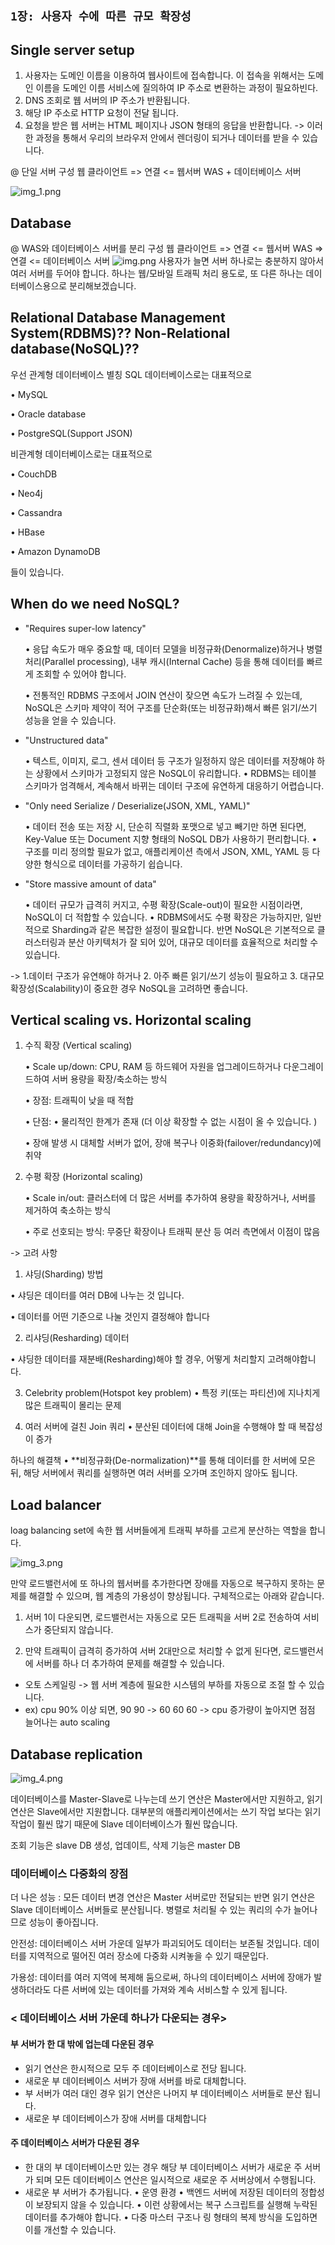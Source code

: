 `1장: 사용자 수에 따른 규모 확장성`
---
## Single server setup

1. 사용자는 도메인 이름을 이용하여 웹사이트에 접속합니다. 이 접속을 위해서는 도메인 이름을 도메인 이름 서비스에 질의하여 IP 주소로 변환하는 과정이 필요하빈다.
2. DNS 조회로 웹 서버의 IP 주소가 반환됩니다.
3. 해당 IP 주소로 HTTP 요청이 전달 됩니다.
4. 요청을 받은 웹 서버는 HTML 페이지나 JSON 형태의 응답을 반환합니다. 
-> 이러한 과정을 통해서 우리의 브라우저 안에서 렌더링이 되거나 데이터를 받을 수 있습니다. 

@ 단일 서버 구성
웹 클라이언트 => 연결 <=  웹서버 WAS + 데이터베이스 서버

![img_1.png](img/img_1.png)

## Database

@ WAS와 데이터베이스 서버를 분리 구성
웹 클라이언트 => 연결 <= 웹서버 WAS => 연결 <= 데이터베이스 서버
![img.png](img/img.png)
사용자가 늘면 서버 하나로는 충분하지 않아서 여러 서버를 두어야 합니다.
하나는 웹/모바일 트래픽 처리 용도로, 또 다른 하나는 데이터베이스용으로 분리해보겠습니다.

##  Relational Database Management System(RDBMS)?? Non-Relational database(NoSQL)??
우선 관계형 데이터베이스 별칭 SQL 데이터베이스로는 대표적으로

• MySQL

• Oracle database

• PostgreSQL(Support JSON)

비관계형 데이터베이스로는 대표적으로

• CouchDB

• Neo4j

• Cassandra

• HBase

• Amazon DynamoDB

들이 있습니다. 

## When do we need NoSQL?
- "Requires super-low latency"

  •	응답 속도가 매우 중요할 때, 데이터 모델을 비정규화(Denormalize)하거나 병렬 처리(Parallel processing), 내부 캐시(Internal Cache) 등을 통해 데이터를 빠르게 조회할 수 있어야 합니다.  

  •	전통적인 RDBMS 구조에서 JOIN 연산이 잦으면 속도가 느려질 수 있는데, NoSQL은 스키마 제약이 적어 구조를 단순화(또는 비정규화)해서 빠른 읽기/쓰기 성능을 얻을 수 있습니다.  

- "Unstructured data"

  •	텍스트, 이미지, 로그, 센서 데이터 등 구조가 일정하지 않은 데이터를 저장해야 하는 상황에서 스키마가 고정되지 않은 NoSQL이 유리합니다.
  •	RDBMS는 테이블 스키마가 엄격해서, 계속해서 바뀌는 데이터 구조에 유연하게 대응하기 어렵습니다.
- "Only need Serialize / Deserialize(JSON, XML, YAML)"

  •	데이터 전송 또는 저장 시, 단순히 직렬화 포맷으로 넣고 빼기만 하면 된다면, Key-Value 또는 Document 지향 형태의 NoSQL DB가 사용하기 편리합니다.
  •	구조를 미리 정의할 필요가 없고, 애플리케이션 측에서 JSON, XML, YAML 등 다양한 형식으로 데이터를 가공하기 쉽습니다.
- "Store massive amount of data"

  •	데이터 규모가 급격히 커지고, 수평 확장(Scale-out)이 필요한 시점이라면, NoSQL이 더 적합할 수 있습니다.
  •	RDBMS에서도 수평 확장은 가능하지만, 일반적으로 Sharding과 같은 복잡한 설정이 필요합니다. 반면 NoSQL은 기본적으로 클러스터링과 분산 아키텍처가 잘 되어 있어, 대규모 데이터를 효율적으로 처리할 수 있습니다.

-> 1.데이터 구조가 유연해야 하거나 2. 아주 빠른 읽기/쓰기 성능이 필요하고 3. 대규모 확장성(Scalability)이 중요한 경우
NoSQL을 고려하면 좋습니다.

## Vertical scaling vs. Horizontal scaling
1. 수직 확장 (Vertical scaling)

   •	Scale up/down: CPU, RAM 등 하드웨어 자원을 업그레이드하거나 다운그레이드하여 서버 용량을 확장/축소하는 방식

   •	장점: 트래픽이 낮을 때 적합

   •	단점:
   •	물리적인 한계가 존재 (더 이상 확장할 수 없는 시점이 올 수 있습니다. )

   •	장애 발생 시 대체할 서버가 없어, 장애 복구나 이중화(failover/redundancy)에 취약

2. 수평 확장 (Horizontal scaling)

   •	Scale in/out: 클러스터에 더 많은 서버를 추가하여 용량을 확장하거나, 서버를 제거하여 축소하는 방식

   •	주로 선호되는 방식: 무중단 확장이나 트래픽 분산 등 여러 측면에서 이점이 많음

-> 고려 사항

1.	샤딩(Sharding) 방법 

•   샤딩은 데이터를 여러 DB에 나누는 것 입니다. 

•	데이터를 어떤 기준으로 나눌 것인지 결정해야 합니다

2.	리샤딩(Resharding) 데이터

•	샤딩한 데이터를 재분배(Resharding)해야 할 경우, 어떻게 처리할지 고려해야합니다.

3.	Celebrity problem(Hotspot key problem)
•	특정 키(또는 파티션)에 지나치게 많은 트래픽이 몰리는 문제

4.	여러 서버에 걸친 Join 쿼리
•	분산된 데이터에 대해 Join을 수행해야 할 때 복잡성이 증가

하나의 해결책
•	**비정규화(De-normalization)**를 통해 데이터를 한 서버에 모은 뒤, 해당 서버에서 쿼리를 실행하면 여러 서버를 오가며 조인하지 않아도 됩니다. 

## Load balancer

loag balancing set에 속한 웹 서버들에게 트래픽 부하를 고르게 분산하는 역할을 합니다.

![img_3.png](img/img_3.png)

만약 로드밸런서에 또 하나의 웹서버를 추가한다면 장애를 자동으로 복구하지 못하는 문제를 해결할 수 있으며, 웹 계층의 가용성이 향상됩니다. 구체적으로는 아래와 같습니다.

1.	서버 1이 다운되면, 로드밸런서는 자동으로 모든 트래픽을 서버 2로 전송하여 서비스가 중단되지 않습니다.

2.	만약 트래픽이 급격히 증가하여 서버 2대만으로 처리할 수 없게 된다면, 로드밸런서에 서버를 하나 더 추가하여 문제를 해결할 수 있습니다.

- 오토 스케일링 -> 웹 서버 계층에 필요한 시스템의 부하를 자동으로 조절 할 수 있습니다.
- ex) cpu 90% 이상 되면,  90 90 -> 60 60 60 -> cpu 증가량이 높아지면 점점 늘어나는 auto scaling

## Database replication
![img_4.png](img/img_4.png)

데이터베이스를 Master-Slave로 나누는데 쓰기 연산은 Master에서만 지원하고, 읽기 연산은 Slave에서만 지원합니다.
대부분의 애플리케이션에서는 쓰기 작업 보다는 읽기 작업이 훨씬 많기 때문에 Slave 데이터베이스가 훨씬 많습니다.

조회 기능은 slave DB
생성, 업데이트, 삭제 기능은 master DB

### 데이터베이스 다중화의 장점

더 나은 성능 : 모든 데이터 변경 연산은 Master 서버로만 전달되는 반면 읽기 연산은 Slave 데이터베이스 서버들로 분산됩니다. 병렬로 처리될 수 있는 쿼리의 수가 늘어나므로 성능이 좋아집니다.

안전성: 데이터베이스 서버 가운데 일부가 파괴되어도 데이터는 보존될 것입니다. 데이터를 지역적으로 떨어진 여러 장소에 다중화 시켜놓을 수 있기 때문입다.

가용성: 데이터를 여러 지역에 복제해 둠으로써, 하나의 데이터베이스 서버에 장애가 발생하더라도 다른 서버에 있는 데이터를 가져와 계속 서비스할 수 있게 됩니다.

### < 데이터베이스 서버 가운데 하나가 다운되는 경우>

#### 부 서버가 한 대 밖에 업는데 다운된 경우
- 읽기 연산은 한시적으로 모두 주 데이터베이스로 전당 됩니다. 
- 새로운 부 데이터베이스 서버가 장애 서버를  바로 대체합니다.
- 부 서버가 여러 대인 경우 읽기 연산은 나머지 부 데이터베이스 서버들로 분산 됩니다.
- 새로운 부 데이터베이스가 장애 서버를 대체합니다

#### 주 데이터베이스 서버가 다운된 경우
- 한 대의 부 데이터베이스만 있는 경우 해당 부 데이터베이스 서버가 새로운 주 서버가 되며  모든 데이터베이스 연산은 일시적으로 새로운 주 서버상에서 수행됩니다.
- 새로운 부 서버가 추가됩니다.
  •	운영 환경
  •	백엔드 서버에 저장된 데이터의 정합성이 보장되지 않을 수 있습니다.
  •	이런 상황에서는 복구 스크립트를 실행해 누락된 데이터를 추가해야 합니다.
  •	다중 마스터 구조나 링 형태의 복제 방식을 도입하면 이를 개선할 수 있습니다.